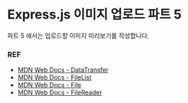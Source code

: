 # Express.js 이미지 업로드 파트 5

파트 5 에서는 업로드할 이미지 미리보기를 작성합니다.

### REF
* [MDN Web Docs - DataTransfer](https://developer.mozilla.org/ko/docs/Web/API/DataTransfer)
* [MDN Web Docs - FileList](https://developer.mozilla.org/en-US/docs/Web/API/FileList)
* [MDN Web Docs - File](https://developer.mozilla.org/en-US/docs/Web/API/File)
* [MDN Web Docs - FileReader](https://developer.mozilla.org/ko/docs/Web/API/FileReader)